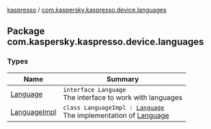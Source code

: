 [kaspresso](../index.md) / [com.kaspersky.kaspresso.device.languages](./index.md)

## Package com.kaspersky.kaspresso.device.languages

### Types

| Name | Summary |
|---|---|
| [Language](-language/index.md) | `interface Language`<br>The interface to work with languages |
| [LanguageImpl](-language-impl/index.md) | `class LanguageImpl : `[`Language`](-language/index.md)<br>The implementation of [Language](-language/index.md) |
